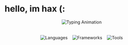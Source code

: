 # hello, im hax (:

<div align="center">
  <img src="https://readme-typing-svg.demolab.com?font=Fira+Code&weight=600&size=26&duration=4000&pause=1000&color=00FF00&center=true&vCenter=true&width=500&lines=Full-Stack+Developer;Cybersecurity+Enthusiast" alt="Typing Animation" />

<div style="display: flex; flex-wrap: wrap; justify-content: center; gap: 16px; margin: 2.5em 0;">
  <img src="https://skillicons.dev/icons?i=python,java,ts,js,html,css,react" alt="Languages" />
  <img src="https://skillicons.dev/icons?i=nodejs,express,flask,tailwind,mongodb" alt="Frameworks" />
  <img src="https://skillicons.dev/icons?i=vscode,sublime,vim,neovim,linux,bash,git" alt="Tools" />
</div>

</div>


 
